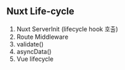## Nuxt Life-cycle

1. Nuxt ServerInit (lifecycle hook 호출)
2. Route Middleware
3. validate()
4. asyncData()
5. Vue lifecycle

